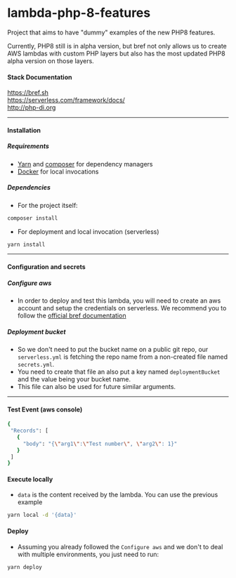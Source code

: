 # lambda-php-8-features
Project that aims to have "dummy" examples of the new PHP8 features.


Currently, PHP8 still is in alpha version, but bref not only allows us to create AWS lambdas with custom PHP layers but also has the most updated PHP8 alpha version on those layers. 

#### Stack Documentation
https://bref.sh <br />
https://serverless.com/framework/docs/ <br />
http://php-di.org <br />

----
#### Installation

##### Requirements
* [Yarn](https://classic.yarnpkg.com/en/docs/install/) and [composer](https://getcomposer.org/download/) for dependency managers
* [Docker](https://docs.docker.com/get-docker/) for local invocations

##### Dependencies
* For the project itself:
```bash
composer install
```

* For deployment and local invocation (serverless)
```bash
yarn install
```

----
#### Configuration and secrets

##### Configure aws
* In order to deploy and test this lambda, you will need to create an aws account and setup the credentials on serverless.
We recommend you to follow the [official bref documentation](https://bref.sh/docs/installation.html#serverless)

##### Deployment bucket
* So we don't need to put the bucket name on a public git repo, our `serverless.yml` is fetching the repo name from a non-created file named `secrets.yml`.
* You need to create that file an also put a key named `deploymentBucket` and the value being your bucket name.
* This file can also be used for future similar arguments.

----
#### Test Event (aws console)

```bash
{
 "Records": [
   {
     "body": "{\"arg1\":\"Test number\", \"arg2\": 1}"
   }
 ]
}
```

#### Execute locally
* `data` is the content received by the lambda. You can use the previous example
```bash
yarn local -d '{data}' 
```

#### Deploy
* Assuming you already followed the `Configure aws` and we don't to deal with multiple environments, you just need to run:
```bash
yarn deploy
```
